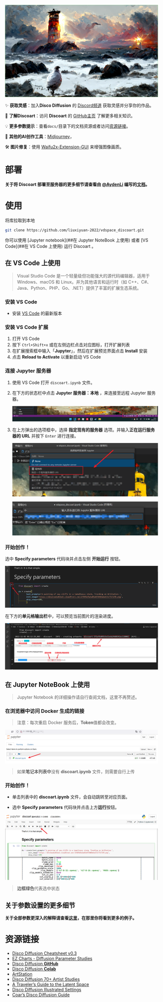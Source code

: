 ![Snipaste_2022-11-03_18-20-59](docs/images/202211031821316.png)

✨ **获取灵感**：加入**Disco Diffusion** 的 [Discord频道](https://discord.gg/BT8um4WGcC) 获取灵感并分享你的作品。

📒 **了解Discoart**：访问 **Discoart** 的 [GitHub主页](https://github.com/jina-ai/discoart) 了解更多相关知识。

💡 **更多参数提示**：查看`docs/`目录下的文档资源或者访问[资源链接](#资源链接)。

🎨 **其他的AI创作工具**：[Midjourney](https://discord.gg/midjourney)，

🛠️ **图片修复**：使用 [Waifu2x-Extension-GUI](https://github.com/AaronFeng753/Waifu2x-Extension-GUI/releases/v3.96.01) 来增强图像画质。

# 部署

**关于将 Discoart 部署至服务器的更多细节请查看由 [@AydenLi](https://github.com/AydenLii) 编写的[文档](INSTALL.md)。** 

# 使用

将库拉取到本地

```sh
git clone https://github.com/liuxiyuan-2022/vdspace_discoart.git
```

你可以使用 [Jupyter notebook](##在 Jupyter NoteBook 上使用) 或者 [VS Code](##在 VS Code 上使用) 运行 Discoart 。

## 在 VS Code 上使用

> Visual Studio Code  是一个轻量级但功能强大的源代码编辑器，适用于 Windows、macOS 和 Linux。并为其他语言和运行时（如  C++、C#、Java、Python、PHP、Go、.NET）提供了丰富的扩展生态系统。

### 安装 VS Code

- 安装 [VS Code](https://code.visualstudio.com/) 的最新版本

### 安装 VS Code 扩展

1. 打开 VS Code
2. 按下 `Ctrl+Shift+x`  或在左侧边栏点击对应图标，打开扩展列表
3. 在扩展搜索框中输入「**Jupyter**」，然后在扩展预览界面点击 **Install** 安装
4. 点击 **Reload to Activate** 以重新启动 VS Code

### 连接 Jupyter 服务器  

1. 使用 VS Code 打开 `discoart.ipynb` 文件。

2. 在下方的状态栏中点击 **Jupyter 服务器：本地** ，来连接至远程 Jupyter 服务器。

   ![image-20221103135717947](docs/images/202211031357200.png)

3. 在上方弹出的选项框中，选择 **指定现有的服务器** 选项。并输入**正在运行服务器的 URL** 并按下 `Enter` 进行连接。

   ![image-20221103140010689](docs/images/202211031400792.png)

   ![image-20221103140154991](docs/images/202211031401062.png)

### 开始创作！

选中 **Specify parameters** 代码块并点击左侧 **开始运行** 按钮。

![image-20221103140918633](docs/images/202211031409729.png)

在下方的**单元格输出栏**中，可以预览当前图片的渲染进度。

![image-20221103141951893](docs/images/202211031419992.png)

## 在 Jupyter NoteBook 上使用

> Jupyter Notebook 的详细操作请自行查阅文档，这里不再赘述。

### 在浏览器中访问 **Docker** 生成的链接

> 注意：每次重启 Docker 服务后，**Token**值都会改变。

![image-20221103162434874](docs/images/202211031625252.png)

> 如果**笔记本列表中**没有 **discoart.ipynb** 文件，则需要自行上传

### 开始创作！

- 单击列表中的 **discoart.ipynb** 文件，会自动跳转至对应页面。

- 选中 **Specify parameters** 代码块并点击上方**运行**按钮。

![image-20221103163329763](docs/images/202211031633858.png)

> **边框绿色**代表选中状态

## 关于参数设置的更多细节

**关于全部参数更深入的解释请查看[这里]()，在那里你将看到更多的例子。**

# 资源链接

- [Disco Diffusion Cheatsheet v0.3](https://docs.google.com/document/d/1l8s7uS2dGqjztYSjPpzlmXLjl5PM3IGkRWI3IiCuK7g/edit)
- [EZ Charts - Diffusion Parameter Studies ](https://docs.google.com/document/d/1ORymHm0Te18qKiHnhcdgGp-WSt8ZkLZvow3raiu2DVU/edit#)
- [Disco Diffusion **GitHub**](https://github.com/alembics/disco-diffusion)
- [Disco Diffusion **Colab**](https://colab.research.google.com/github/alembics/disco-diffusion/blob/main/Disco_Diffusion.ipynb#scrollTo=TitleTop)
- [ArtStation](https://www.artstation.com/?sort_by=trending)
- [Disco Diffusion 70+ Artist Studies](https://weirdwonderfulai.art/resources/disco-diffusion-70-plus-artist-studies/)
- [A Traveler’s Guide to the Latent Space](https://sweet-hall-e72.notion.site/A-Traveler-s-Guide-to-the-Latent-Space-85efba7e5e6a40e5bd3cae980f30235f#e122e748b86e4fc0ad6a7a50e46d6e10)
- [Disco Diffusion Illustrated Settings](https://coar.notion.site/Disco-Diffusion-Illustrated-Settings-cd4badf06e08440c99d8a93d4cd39f51)
- [Coar’s Disco Diffusion Guide](https://coar.notion.site/coar/Coar-s-Disco-Diffusion-Guide-3d86d652c15d4ca986325e808bde06aa#8a3c6e9e4b6847afa56106eacb6f1f79)